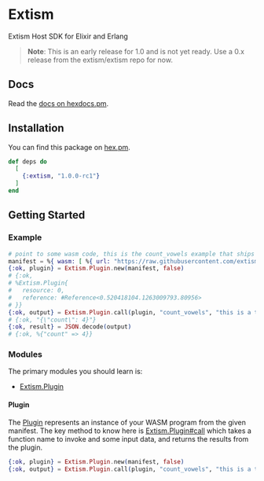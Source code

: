# Extism

Extism Host SDK for Elixir and Erlang

> **Note**: This is an early release for 1.0 and is not yet ready. Use a 0.x release from the extism/extism repo for now.

## Docs

Read the [docs on hexdocs.pm](https://hexdocs.pm/extism/).

## Installation

You can find this package on [hex.pm](https://hex.pm/packages/extism).

```elixir
def deps do
  [
    {:extism, "1.0.0-rc1"}
  ]
end
```

## Getting Started

### Example

```elixir
# point to some wasm code, this is the count_vowels example that ships with extism
manifest = %{ wasm: [ %{ url: "https://raw.githubusercontent.com/extism/extism/main/wasm/code.wasm" } ]}
{:ok, plugin} = Extism.Plugin.new(manifest, false)
# {:ok,
# %Extism.Plugin{
#   resource: 0,
#   reference: #Reference<0.520418104.1263009793.80956>
# }}
{:ok, output} = Extism.Plugin.call(plugin, "count_vowels", "this is a test")
# {:ok, "{\"count\": 4}"}
{:ok, result} = JSON.decode(output)
# {:ok, %{"count" => 4}}
```

### Modules

The primary modules you should learn is:

* [Extism.Plugin](Extism.Plugin.html)

#### Plugin

The [Plugin](Extism.Plugin.html) represents an instance of your WASM program from the given manifest.
The key method to know here is [Extism.Plugin#call](Extism.Plugin.html#call/3) which takes a function name to invoke and some input data, and returns the results from the plugin.

```elixir
{:ok, plugin} = Extism.Plugin.new(manifest, false)
{:ok, output} = Extism.Plugin.call(plugin, "count_vowels", "this is a test")
```
